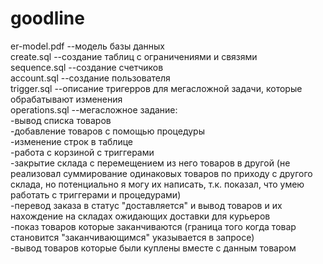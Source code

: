 # goodline
er-model.pdf --модель базы данных  
create.sql --создание таблиц с ограничениями и связями  
sequence.sql --создание счетчиков  
account.sql --создание пользователя  
trigger.sql --описание тригерров для мегасложной задачи, которые обрабатывают изменения  
operations.sql --мегасложное задание:  
-вывод списка товаров  
-добавление товаров с помощью процедуры  
-изменение строк в таблице  
-работа с корзиной с триггерами  
-закрытие склада с перемещением из него товаров в другой (не реализовал суммирование одинаковых товаров по приходу с другого склада, но потенциально я могу их написать, т.к. показал, что умею работать с триггерами и процедурами)  
-перевод заказа в статус "доставляется" и вывод товаров и их нахождение на складах ожидающих доставки для курьеров  
-показ товаров которые заканчиваются (граница того когда товар становится "заканчивающимся" указывается в запросе)  
-вывод товаров которые были куплены вместе с данным товаром
